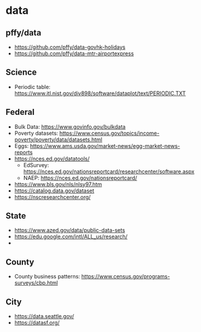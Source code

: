 # data

## pffy/data
  + https://github.com/pffy/data-govhk-holidays
  + https://github.com/pffy/data-mtr-airportexpress

## Science
  + Periodic table: https://www.itl.nist.gov/div898/software/dataplot/text/PERIODIC.TXT

## Federal
  + Bulk Data: https://www.govinfo.gov/bulkdata
  + Poverty datasets: https://www.census.gov/topics/income-poverty/poverty/data/datasets.html
  + Eggs: https://www.ams.usda.gov/market-news/egg-market-news-reports
  + https://nces.ed.gov/datatools/
    + EdSurvey: https://nces.ed.gov/nationsreportcard/researchcenter/software.aspx 
    + NAEP: https://nces.ed.gov/nationsreportcard/
  + https://www.bls.gov/nls/nlsy97.htm
  + https://catalog.data.gov/dataset
  + https://nscresearchcenter.org/

## State
  + https://www.azed.gov/data/public-data-sets
  + https://edu.google.com/intl/ALL_us/research/
  + 

## County
  + County business patterns: https://www.census.gov/programs-surveys/cbp.html

## City
  + https://data.seattle.gov/
  + https://datasf.org/
